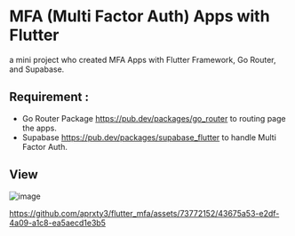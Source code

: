 # MFA (Multi Factor Auth) Apps with Flutter

a mini project who created MFA Apps with Flutter Framework, Go Router, and Supabase.

## Requirement :
* Go Router Package https://pub.dev/packages/go_router
  to routing page the apps.
* Supabase https://pub.dev/packages/supabase_flutter
  to handle Multi Factor Auth.
  
## View
![image](https://github.com/aprxty3/flutter_mfa/assets/73772152/594d5068-17a8-4229-a045-b5531fc207fe)


https://github.com/aprxty3/flutter_mfa/assets/73772152/43675a53-e2df-4a09-a1c8-ea5aecd1e3b5


